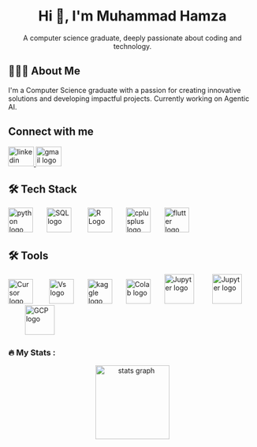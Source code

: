 <h1 align="center">Hi 👋, I'm Muhammad Hamza</h1>

<p align="center">A computer science graduate, deeply passionate about coding and technology.</p>

<h2 align="left">👨🏻‍💻  About Me</h2>
<p> I'm a Computer Science graduate with a passion for creating innovative solutions and developing impactful projects. Currently working on Agentic AI.</p>

<h2 align="left">Connect with me</h2>

<div align="left">
  <a href="https://www.linkedin.com/in/muhammad-hamza55" target="_blank">
    <img src="https://raw.githubusercontent.com/maurodesouza/profile-readme-generator/master/src/assets/icons/social/linkedin/default.svg" width="52" height="40" alt="linkedin logo"  />
  </a>
  <a href="mailto:syedhamzatahir.ht@gmail.com" target="_blank">
    <img src="https://raw.githubusercontent.com/maurodesouza/profile-readme-generator/master/src/assets/icons/social/gmail/default.svg" width="52" height="40" alt="gmail logo"  />
  </a>
</div>

<h2 align="left">🛠 Tech Stack</h2>

<div align="left">
  <img src="https://cdn.jsdelivr.net/gh/devicons/devicon/icons/python/python-original.svg" height="50" alt="python logo"  />
  <img width="20" />
  <img src="https://logodix.com/logo/542135.jpg" height="50" alt="SQL logo"  />
  <img width="25" />
  <img src="https://th.bing.com/th/id/R.2792f9eb01bbadaafa2a2199fb31f4cd?rik=sz60ME5ADL6H1A&pid=ImgRaw&r=0" height="50" alt="R Logo"  />
  <img width="20" />
  <img src="https://cdn.jsdelivr.net/gh/devicons/devicon/icons/cplusplus/cplusplus-original.svg" height="50" alt="cplusplus logo"  />
  <img width="20" />
  <img src="https://cdn.jsdelivr.net/gh/devicons/devicon/icons/flutter/flutter-original.svg" height="50" alt="flutter logo"  />
  <img width="20" />


</div>

<h2 align="left">🛠 Tools </h2>


<div align="left">
  <img src="https://paulstamatiou.com/gear/cursor-app-icon.png" height="50" alt="Cursor logo"  />
  <img width="25" />
  <img src="https://th.bing.com/th/id/OIP.74fMc7yMlp6VN4JaF2AvHQHaHa?w=800&h=800&rs=1&pid=ImgDetMain" height="50" alt="Vs logo"  />
  <img width="20" />
  <img src="https://th.bing.com/th/id/R.f99d00d5ad7a8ba83fba26029db97c9a?rik=3xw2UMfrGqGoUA&pid=ImgRaw&r=0" height="50" alt="kaggle logo"  />
  <img width="20" />
  <img src="https://th.bing.com/th/id/OIP.laYIzRY2A-jpnBA2rO2jSQAAAA?rs=1&pid=ImgDetMain" height="50" alt="Colab logo"  />
  <img width="20" />
  <img src="https://gitlab.com/uploads/-/system/project/avatar/30382958/jupyter.png" height="60" alt="Jupyter logo"  />
  <img width="30" />
  <img src="https://cdn.jsdelivr.net/gh/devicons/devicon@latest/icons/git/git-original-wordmark.svg" height="60" alt="Jupyter logo"  />
  <img width="30" />
  <img src="  https://th.bing.com/th/id/OIP.hRyUAt7heJRfl8QTGe386AHaF8?rs=1&pid=ImgDetMain
" height="60" alt="GCP logo"  />
  <img width="30" />


</div>



<h3 align="left">🔥 My Stats :</h3>

<div align="center">
  <img src="https://github-readme-stats.vercel.app/api?username=hamza-tahir55&hide_title=false&hide_rank=false&show_icons=true&include_all_commits=true&count_private=true&disable_animations=false&theme=dracula&locale=en&hide_border=false&order=1" height="150" alt="stats graph"  />
</div>
